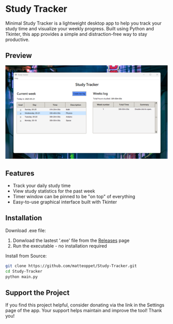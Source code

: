 # Study Tracker

Minimal Study Tracker is a lightweight desktop app to help you track your study time and visualize your weekly progress. Built using Python and Tkinter, this app provides a simple and distraction-free way to stay productive.

## Preview
![App Screenshot](assets/preview.png)

## Features
- Track your daily study time
- View study statistics for the past week
- Timer window can be pinned to be "on top" of everything
- Easy-to-use graphical interface built with Tkinter

## Installation
Download .exe file:
1. Donwload the lastest '.exe' file from the [Releases](https://github.com/matteoppet/Study-Tracker/releases) page
2. Run the executable - no installation required

Install from Source:
```bash
git clone https://github.com/matteoppet/Study-Tracker.git
cd Study-Tracker
python main.py
```

## Support the Project
If you find this project helpful, consider donating via the link in the Settings page of the app. Your support helps maintain and improve the tool! Thank you!